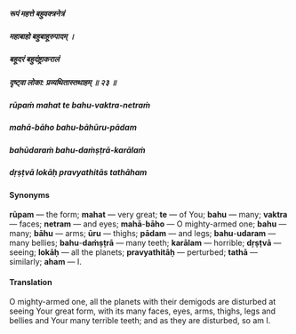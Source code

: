 ##### रूपं महत्ते बहुवक्त्रनेत्रं
##### महाबाहो बहुबाहूरुपादम् ।
##### बहूदरं बहुदंष्ट्राकरालं
##### दृष्ट्वा लोका: प्रव्यथितास्तथाहम् ॥ २३ ॥

##### rūpaṁ mahat te bahu-vaktra-netraṁ
##### mahā-bāho bahu-bāhūru-pādam
##### bahūdaraṁ bahu-daṁṣṭrā-karālaṁ
##### dṛṣṭvā lokāḥ pravyathitās tathāham

#### Synonyms

**rūpam** — the form; **mahat** — very great; **te** — of You; **bahu** — many; **vaktra** — faces; **netram** — and eyes; **mahā**-**bāho** — O mighty-armed one; **bahu** — many; **bāhu** — arms; **ūru** — thighs; **pādam** — and legs; **bahu**-**udaram** — many bellies; **bahu**-**daṁṣṭrā** — many teeth; **karālam** — horrible; **dṛṣṭvā** — seeing; **lokāḥ** — all the planets; **pravyathitāḥ** — perturbed; **tathā** — similarly; **aham** — I.

#### Translation

O mighty-armed one, all the planets with their demigods are disturbed at seeing Your great form, with its many faces, eyes, arms, thighs, legs and bellies and Your many terrible teeth; and as they are disturbed, so am I.